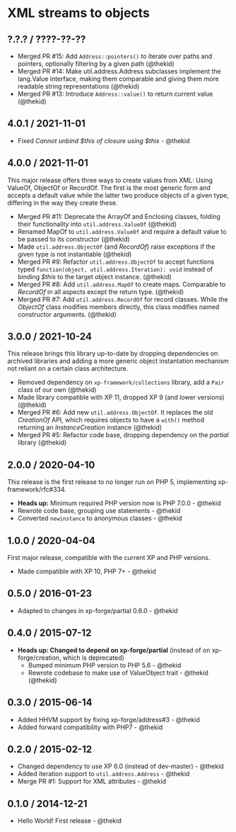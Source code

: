 XML streams to objects
======================

## ?.?.? / ????-??-??

* Merged PR #15: Add `Address::pointers()` to iterate over paths and
  pointers, optionally filtering by a given path
  (@thekid)
* Merged PR #14: Make util.address.Address subclasses implement the
  lang.Value interface, making them comparable and giving them more
  readable string representations
  (@thekid)
* Merged PR #13: Introduce `Address::value()` to return current value
  (@thekid)

## 4.0.1 / 2021-11-01

* Fixed *Cannot unbind $this of closure using $this* - @thekid

## 4.0.0 / 2021-11-01

This major release offers three ways to create values from XML: Using
ValueOf, ObjectOf or RecordOf. The first is the most generic form and
accepts a default value while the latter two produce objects of a given
type, differing in the way they create these.

* Merged PR #11: Deprecate the ArrayOf and Enclosing classes, folding
  their functionality into `util.address.ValueOf`
  (@thekid)
* Renamed MapOf to `util.address.ValueOf` and require a default value
  to be passed to its constructor
  (@thekid)
* Made `util.address.ObjectOf` (and *RecordOf*) raise exceptions if
  the given type is not instantiable
  (@thekid)
* Merged PR #9: Refactor `util.address.ObjectOf` to accept functions
  typed `function(object, util.address.Iteration): void` instead of
  binding *$this* to the target object instance.
  (@thekid)
* Merged PR #8: Add `util.address.MapOf` to create maps. Comparable
  to *RecordOf* in all aspects except the return type.
  (@thekid)
* Merged PR #7: Add `util.address.RecordOf` for record classes. While
  the *ObjectOf* class modifies members directly, this class modifies
  named constructor arguments.
  (@thekid)

## 3.0.0 / 2021-10-24

This release brings this library up-to-date by dropping dependencies
on archived libraries and adding a more generic object instantation
mechanism not reliant on a certain class architecture.

* Removed dependency on `xp-framework/collections` library, add a `Pair`
  class of our own
  (@thekid)
* Made library compatible with XP 11, dropped XP 9 (and lower versions)
  (@thekid)
* Merged PR #6: Add new `util.address.ObjectOf`. It replaces the old
  *CreationOf* API, which requires objects to have a `with()` method
  returning an *InstanceCreation* instance
  (@thekid)
* Merged PR #5: Refactor code base, dropping dependency on the *partial*
  library
  (@thekid)

## 2.0.0 / 2020-04-10

This release is the first release to no longer run on PHP 5, implementing
xp-framework/rfc#334.

* **Heads up:** Minimum required PHP version now is PHP 7.0.0 - @thekid
* Rewrote code base, grouping use statements - @thekid
* Converted `newinstance` to anonymous classes - @thekid

## 1.0.0 / 2020-04-04

First major release, compatible with the current XP and PHP versions.

* Made compatible with XP 10, PHP 7+ - @thekid

## 0.5.0 / 2016-01-23

* Adapted to changes in xp-forge/partial 0.6.0 - @thekid

## 0.4.0 / 2015-07-12

* **Heads up: Changed to depend on xp-forge/partial** (instead of on
  xp-forge/creation, which is deprecated)
  - Bumped minimum PHP version to PHP 5.6 - @thekid
  - Rewrote codebase to make use of ValueObject trait - @thekid
  (@thekid)

## 0.3.0 / 2015-06-14

* Added HHVM support by fixing xp-forge/address#3 - @thekid
* Added forward compatibility with PHP7 - @thekid

## 0.2.0 / 2015-02-12

* Changed dependency to use XP 6.0 (instead of dev-master) - @thekid
* Added iteration support to `util.address.Address` - @thekid
* Merge PR #1: Support for XML attributes - @thekid

## 0.1.0 / 2014-12-21

* Hello World! First release - @thekid